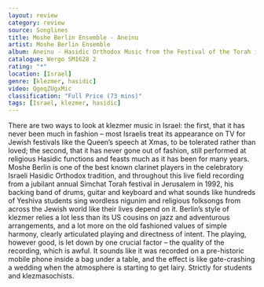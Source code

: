 ```yaml
---
layout: review
category: review
source: Songlines
title: Moshe Berlin Ensemble - Aneinu
artist: Moshe Berlin Ensemble
album: Aneinu - Hasidic Orthodox Music from the Festival of the Torah in Jerusalem
catalogue: Wergo SM1628 2
rating: "*"
location: [Israel]
genre: [klezmer, hasidic]
video: QgeqZUgxMic
classification: "Full Price (73 mins)"
tags: [Israel, klezmer, hasidic]
---
```


There are two ways to look at klezmer music in Israel: the first, that it has never been much in fashion – most Israelis treat its appearance on TV for Jewish festivals like the Queen’s speech at Xmas, to be tolerated rather than loved; the second, that it has never gone out of fashion, still performed at religious Hasidic functions and feasts much as it has been for many years. Moshe Berlin is one of the best known clarinet players in the celebratory Israeli Hasidic Orthodox tradition, and throughout this live field recording from a jubilant annual Simchat Torah festival in Jerusalem in 1992, his backing band of drums, guitar and keyboard and what sounds like hundreds of Yeshiva students sing wordless nigunim and religious folksongs from across the Jewish world like their lives depend on it. Berlin’s style of klezmer relies a lot less than its US cousins on jazz and adventurous arrangements, and a lot more on the old fashioned values of simple harmony, clearly articulated playing and directness of intent. The playing, however good, is let down by one crucial factor – the quality of the recording, which is awful. It sounds like it was recorded on a pre-historic mobile phone inside a bag under a table, and the effect is like gate-crashing a wedding when the atmosphere is starting to get lairy. Strictly for students and klezmasochists.
